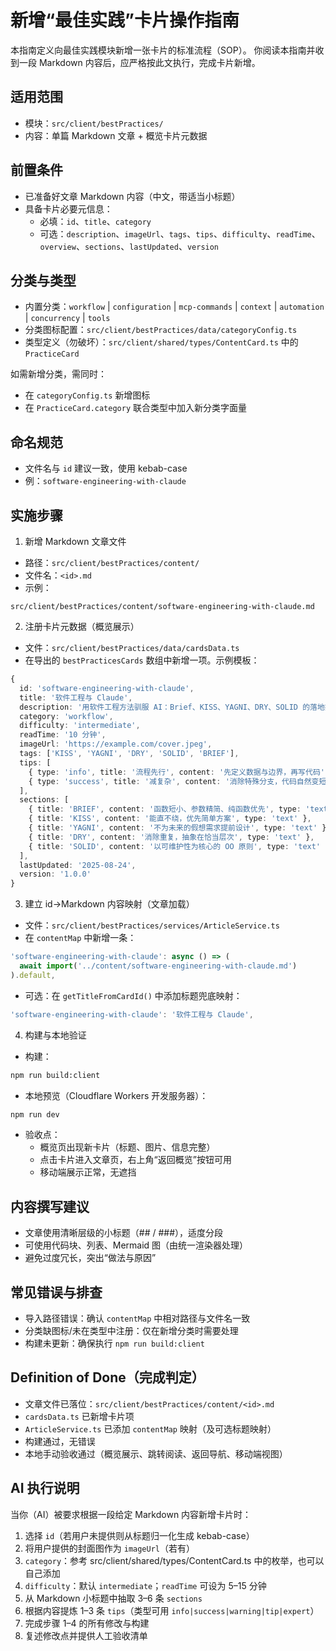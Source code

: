 # 新增“最佳实践”卡片操作指南

本指南定义向最佳实践模块新增一张卡片的标准流程（SOP）。
你阅读本指南并收到一段 Markdown 内容后，应严格按此文执行，完成卡片新增。

## 适用范围

- 模块：`src/client/bestPractices/`
- 内容：单篇 Markdown 文章 + 概览卡片元数据

## 前置条件

- 已准备好文章 Markdown 内容（中文，带适当小标题）
- 具备卡片必要元信息：
  - 必填：`id`、`title`、`category`
  - 可选：`description`、`imageUrl`、`tags`、`tips`、`difficulty`、`readTime`、`overview`、`sections`、`lastUpdated`、`version`

## 分类与类型

- 内置分类：`workflow` | `configuration` | `mcp-commands` | `context` | `automation` | `concurrency` | `tools`
- 分类图标配置：`src/client/bestPractices/data/categoryConfig.ts`
- 类型定义（勿破坏）：`src/client/shared/types/ContentCard.ts` 中的 `PracticeCard`

如需新增分类，需同时：
- 在 `categoryConfig.ts` 新增图标
- 在 `PracticeCard.category` 联合类型中加入新分类字面量

## 命名规范

- 文件名与 `id` 建议一致，使用 kebab-case
- 例：`software-engineering-with-claude`

## 实施步骤

1. 新增 Markdown 文章文件

- 路径：`src/client/bestPractices/content/`
- 文件名：`<id>.md`
- 示例：

```text
src/client/bestPractices/content/software-engineering-with-claude.md
```

2. 注册卡片元数据（概览展示）

- 文件：`src/client/bestPractices/data/cardsData.ts`
- 在导出的 `bestPracticesCards` 数组中新增一项。示例模板：

```ts
{
  id: 'software-engineering-with-claude',
  title: '软件工程与 Claude',
  description: '用软件工程方法驯服 AI：Brief、KISS、YAGNI、DRY、SOLID 的落地指南',
  category: 'workflow',
  difficulty: 'intermediate',
  readTime: '10 分钟',
  imageUrl: 'https://example.com/cover.jpeg',
  tags: ['KISS', 'YAGNI', 'DRY', 'SOLID', 'BRIEF'],
  tips: [
    { type: 'info', title: '流程先行', content: '先定义数据与边界，再写代码' },
    { type: 'success', title: '减复杂', content: '消除特殊分支，代码自然变短' }
  ],
  sections: [
    { title: 'BRIEF', content: '函数短小、参数精简、纯函数优先', type: 'text' },
    { title: 'KISS', content: '能直不绕，优先简单方案', type: 'text' },
    { title: 'YAGNI', content: '不为未来的假想需求提前设计', type: 'text' },
    { title: 'DRY', content: '消除重复，抽象在恰当层次', type: 'text' },
    { title: 'SOLID', content: '以可维护性为核心的 OO 原则', type: 'text' }
  ],
  lastUpdated: '2025-08-24',
  version: '1.0.0'
}
```

3. 建立 id→Markdown 内容映射（文章加载）

- 文件：`src/client/bestPractices/services/ArticleService.ts`
- 在 `contentMap` 中新增一条：

```ts
'software-engineering-with-claude': async () => (
  await import('../content/software-engineering-with-claude.md')
).default,
```

- 可选：在 `getTitleFromCardId()` 中添加标题兜底映射：

```ts
'software-engineering-with-claude': '软件工程与 Claude',
```

4. 构建与本地验证

- 构建：

```bash
npm run build:client
```

- 本地预览（Cloudflare Workers 开发服务器）：

```bash
npm run dev
```

- 验收点：
  - 概览页出现新卡片（标题、图片、信息完整）
  - 点击卡片进入文章页，右上角“返回概览”按钮可用
  - 移动端展示正常，无遮挡

## 内容撰写建议

- 文章使用清晰层级的小标题（## / ###），适度分段
- 可使用代码块、列表、Mermaid 图（由统一渲染器处理）
- 避免过度冗长，突出“做法与原因”

## 常见错误与排查

- 导入路径错误：确认 `contentMap` 中相对路径与文件名一致
- 分类缺图标/未在类型中注册：仅在新增分类时需要处理
- 构建未更新：确保执行 `npm run build:client`

## Definition of Done（完成判定）

- 文章文件已落位：`src/client/bestPractices/content/<id>.md`
- `cardsData.ts` 已新增卡片项
- `ArticleService.ts` 已添加 `contentMap` 映射（及可选标题映射）
- 构建通过，无错误
- 本地手动验收通过（概览展示、跳转阅读、返回导航、移动端视图）

## AI 执行说明

当你（AI）被要求根据一段给定 Markdown 内容新增卡片时：

1. 选择 `id`（若用户未提供则从标题归一化生成 kebab-case）
2. 将用户提供的封面图作为 `imageUrl`（若有）
3. `category`：参考 src/client/shared/types/ContentCard.ts 中的枚举，也可以自己添加
4. `difficulty`：默认 `intermediate`；`readTime` 可设为 5–15 分钟
5. 从 Markdown 小标题中抽取 3–6 条 `sections`
6. 根据内容提炼 1–3 条 `tips`（类型可用 `info|success|warning|tip|expert`）
7. 完成步骤 1–4 的所有修改与构建
8. 复述修改点并提供人工验收清单
